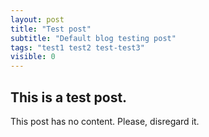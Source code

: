 ```yaml
---
layout: post
title: "Test post"
subtitle: "Default blog testing post"
tags: "test1 test2 test-test3"
visible: 0
---
```

## This is a test post.

This post has no content. Please, disregard it.
